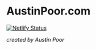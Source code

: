 # AustinPoor.com

[![Netlify Status](https://api.netlify.com/api/v1/badges/9d2d00af-2dd1-4923-9fb5-fff8a875c043/deploy-status)](https://app.netlify.com/sites/austinpoor-dot-com/deploys)

_created by Austin Poor_


